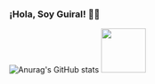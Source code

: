 ### ¡Hola, Soy Guiral! 🤟🏼
![Anurag's GitHub stats](https://github-readme-stats.vercel.app/api?username=guiral97&theme=react&show_icons=true)
<a href="https://www.linkedin.com/in/andresmartinez-dev/"><img src="https://cdn.jsdelivr.net/gh/devicons/devicon/icons/linkedin/linkedin-original-wordmark.svg" width="80" heigth="80"/></a>
<!--
**Guiral97/Guiral97** is a ✨ _special_ ✨ repository because its `README.md` (this file) appears on your GitHub profile.

Here are some ideas to get you started:

- 🔭 I’m currently working on ...
- 🌱 I’m currently learning ...
- 👯 I’m looking to collaborate on ...
- 🤔 I’m looking for help with ...
- 💬 Ask me about ...
- 📫 How to reach me: ...
- 😄 Pronouns: ...
- ⚡ Fun fact: ...
-->
